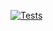 [![Tests](https://github.com/lpiergiacomi/land-tracker-back/actions/workflows/tests.yml/badge.svg)](https://github.com/lpiergiacomi/land-tracker-back/actions/workflows/tests.yml)
